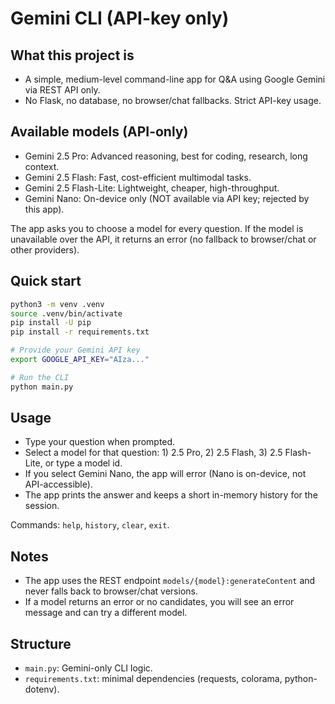 # Gemini CLI (API-key only)

## What this project is
- A simple, medium-level command-line app for Q&A using Google Gemini via REST API only.
- No Flask, no database, no browser/chat fallbacks. Strict API-key usage.

## Available models (API-only)
- Gemini 2.5 Pro: Advanced reasoning, best for coding, research, long context.
- Gemini 2.5 Flash: Fast, cost-efficient multimodal tasks.
- Gemini 2.5 Flash-Lite: Lightweight, cheaper, high-throughput.
- Gemini Nano: On-device only (NOT available via API key; rejected by this app).

The app asks you to choose a model for every question. If the model is unavailable over the API, it returns an error (no fallback to browser/chat or other providers).

## Quick start
```bash
python3 -m venv .venv
source .venv/bin/activate
pip install -U pip
pip install -r requirements.txt

# Provide your Gemini API key
export GOOGLE_API_KEY="AIza..."

# Run the CLI
python main.py
```

## Usage
- Type your question when prompted.
- Select a model for that question: 1) 2.5 Pro, 2) 2.5 Flash, 3) 2.5 Flash-Lite, or type a model id.
- If you select Gemini Nano, the app will error (Nano is on-device, not API-accessible).
- The app prints the answer and keeps a short in-memory history for the session.

Commands: `help`, `history`, `clear`, `exit`.

## Notes
- The app uses the REST endpoint `models/{model}:generateContent` and never falls back to browser/chat versions.
- If a model returns an error or no candidates, you will see an error message and can try a different model.

## Structure
- `main.py`: Gemini-only CLI logic.
- `requirements.txt`: minimal dependencies (requests, colorama, python-dotenv).
